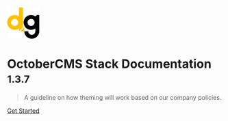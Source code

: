<!-- _coverpage.md -->

![logo](_media/logo.png)

# OctoberCMS Stack Documentation <small>1.3.7</small>

> A guideline on how theming will work based on our company policies. 

[Get Started](/docs/README.md)
